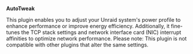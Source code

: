 **AutoTweak**

This plugin enables you to adjust your Unraid system's power profile to enhance performance or improve energy efficiency.
Additionally, it fine-tunes the TCP stack settings and network interface card (NIC) interrupt affinities to optimize network performance.
Please note: This plugin is not compatible with other plugins that alter the same settings.
